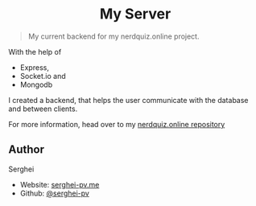 <h1 align="center">My Server</h1>

> My current backend for my nerdquiz.online project.

<section>
With the help of

<ul>
<li>Express,</li>
<li>Socket.io and</li>
<li>Mongodb </li>
</ul>

I created a backend, that helps the user communicate with the database and between clients.

</section>

For more information, head over to my [nerdquiz.online repository ](https://github.com/serghei-pv/nerdquiz.online)

## Author

Serghei

- Website: [serghei-pv.me ](https://serghei-pv.me)
- Github: [@serghei-pv ](https://github.com/serghei-pv)
